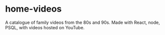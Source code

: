 # home-videos
A catalogue of family videos from the 80s and 90s. Made with React, node, PSQL, with videos hosted on YouTube.
